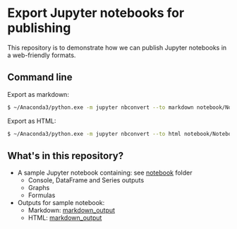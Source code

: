 # Export Jupyter notebooks for publishing

This repository is to demonstrate how we can publish Jupyter notebooks in a web-friendly formats.

## Command line

Export as markdown:
```bash
$ ~/Anaconda3/python.exe -m jupyter nbconvert --to markdown notebook/Notebook.ipynb --output-dir markdown_output
```

Export as HTML:
```bash
$ ~/Anaconda3/python.exe -m jupyter nbconvert --to html notebook/Notebook.ipynb --output-dir html_output
```

## What's in this repository?

- A sample Jupyter notebook containing: see [notebook](/notebook) folder
  - Console, DataFrame and Series outputs
  - Graphs
  - Formulas
- Outputs for sample notebook:
  - Markdown: [markdown_output](/markdown_output)
  - HTML: [markdown_output](/html_output)
